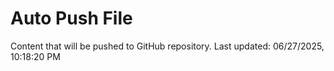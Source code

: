 # Auto Push File

Content that will be pushed to GitHub repository.
Last updated: 06/27/2025, 10:18:20 PM